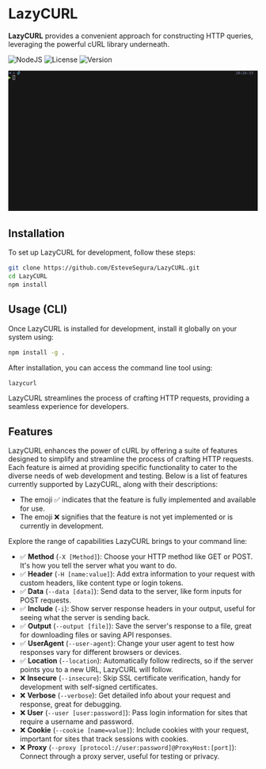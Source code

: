 # LazyCURL

**LazyCURL** provides a convenient approach for constructing HTTP queries, leveraging the powerful cURL library underneath.

![NodeJS](https://img.shields.io/badge/NodeJS-20.0.0-green)
![License](https://img.shields.io/badge/License-MIT-blue)
![Version](https://img.shields.io/badge/Version-0.0.1-blue)

![Showing the demo](./assets/demo.gif)

## Installation

To set up LazyCURL for development, follow these steps:

```bash
git clone https://github.com/EsteveSegura/LazyCURL.git
cd LazyCURL 
npm install
```

## Usage (CLI)

Once LazyCURL is installed for development, install it globally on your system using:

```bash
npm install -g .
```

After installation, you can access the command line tool using:

```bash
lazycurl
```

LazyCURL streamlines the process of crafting HTTP requests, providing a seamless experience for developers.

## Features

LazyCURL enhances the power of cURL by offering a suite of features designed to simplify and streamline the process of crafting HTTP requests. Each feature is aimed at providing specific functionality to cater to the diverse needs of web development and testing. Below is a list of features currently supported by LazyCURL, along with their descriptions:

- The emoji ✅ indicates that the feature is fully implemented and available for use.
- The emoji ❌ signifies that the feature is not yet implemented or is currently in development.

Explore the range of capabilities LazyCURL brings to your command line:

- ✅ **Method** (`-X [Method]`): Choose your HTTP method like GET or POST. It's how you tell the server what you want to do.
- ✅ **Header** (`-H [name:value]`): Add extra information to your request with custom headers, like content type or login tokens.
- ✅ **Data** (`--data [data]`): Send data to the server, like form inputs for POST requests.
- ✅ **Include**  (`-i`): Show server response headers in your output, useful for seeing what the server is sending back.
- ✅ **Output** (`--output [file]`): Save the server's response to a file, great for downloading files or saving API responses.
- ✅ **UserAgent** (`--user-agent`): Change your user agent to test how responses vary for different browsers or devices.
- ✅ **Location** (`--location`): Automatically follow redirects, so if the server points you to a new URL, LazyCURL will follow.
- ❌ **Insecure** (`--insecure`): Skip SSL certificate verification, handy for development with self-signed certificates.
- ❌ **Verbose** (`--verbose`): Get detailed info about your request and response, great for debugging.
- ❌ **User** (`--user [user:password]`): Pass login information for sites that require a username and password.
- ❌ **Cookie** (`--cookie [name=value]`): Include cookies with your request, important for sites that track sessions with cookies.
- ❌ **Proxy** (`--proxy [protocol://user:password]@ProxyHost:[port]`): Connect through a proxy server, useful for testing or privacy.
